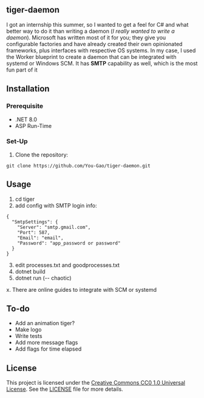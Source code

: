 ## tiger-daemon

I got an internship this summer, so I wanted to get a feel for C# and what better way to do it than writing a daemon (*I really wanted to write a daemon*). Microsoft has written most of it for you; they give you configurable factories and have already created their own opinionated frameworks, plus interfaces with respective OS systems. In my case, I used the Worker blueprint to create a daemon that can be integrated with systemd or Windows SCM. It has **SMTP** capability as well, which is the most fun part of it 

## Installation

### Prerequisite

- .NET 8.0
- ASP Run-Time

### Set-Up

1. Clone the repository:
```
git clone https://github.com/You-Gao/tiger-daemon.git
```

## Usage
1. cd tiger 
2. add config with SMTP login info:
   
```
{
  "SmtpSettings": {
    "Server": "smtp.gmail.com",
    "Port": 587,
    "Email": "email",
    "Password": "app_password or password"
  }
}

```

3. edit processes.txt and goodprocesses.txt
4. dotnet build
5. dotnet run (-- chaotic)

x. There are online guides to integrate with SCM or systemd

## To-do
* Add an animation tiger?
* Make logo
* Write tests
* Add more message flags
* Add flags for time elapsed

## License
This project is licensed under the [Creative Commons CC0 1.0 Universal License](https://creativecommons.org/publicdomain/zero/1.0/). See the [LICENSE](LICENSE) file for more details.


